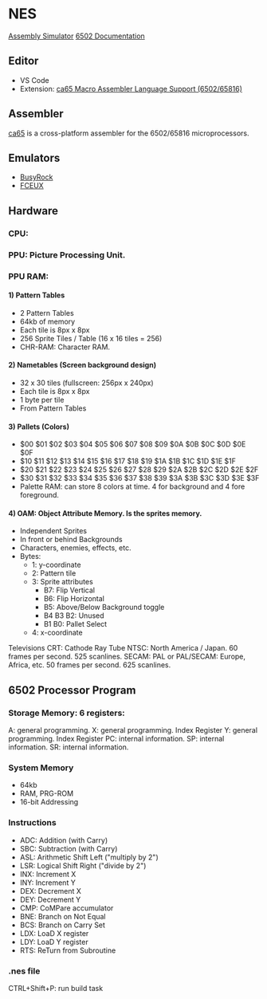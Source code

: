 # NES

[Assembly Simulator](http://skilldrick.github.io/easy6502/)
[6502 Documentation](http://www.6502.org/tutorials/6502opcodes.html)

## Editor
 - VS Code
 - Extension: [ca65 Macro Assembler Language Support (6502/65816)](https://marketplace.visualstudio.com/items?itemName=tlgkccampbell.code-ca65)

## Assembler
[ca65](https://cc65.github.io/) is a cross-platform assembler for the 6502/65816 microprocessors.

## Emulators
- [BusyRock]()
- [FCEUX](https://fceux.com/web/home.html)


## Hardware

### CPU:
### PPU: Picture Processing Unit.
### PPU RAM:
#### 1) Pattern Tables
  - 2 Pattern Tables
  - 64kb of memory
  - Each tile is 8px x 8px
  - 256 Sprite Tiles / Table (16 x 16 tiles = 256)
- CHR-RAM: Character RAM.
#### 2) Nametables (Screen background design)
 - 32 x 30 tiles (fullscreen: 256px x 240px)
 - Each tile is 8px x 8px
 - 1 byte per tile
 - From Pattern Tables 
#### 3) Pallets (Colors)
 - $00 $01 $02 $03 $04 $05 $06 $07 $08 $09 $0A $0B $0C $0D $0E $0F
 - $10 $11 $12 $13 $14 $15 $16 $17 $18 $19 $1A $1B $1C $1D $1E $1F
 - $20 $21 $22 $23 $24 $25 $26 $27 $28 $29 $2A $2B $2C $2D $2E $2F
 - $30 $31 $32 $33 $34 $35 $36 $37 $38 $39 $3A $3B $3C $3D $3E $3F
- Palette RAM: can store 8 colors at time. 4 for background and 4 fore foreground.
#### 4) OAM: Object Attribute Memory. Is the sprites memory.
 - Independent Sprites
 - In front or behind Backgrounds
 - Characters, enemies, effects, etc.
 - Bytes:
   - 1: y-coordinate 
   - 2: Pattern tile
   - 3: Sprite attributes 
     - B7: Flip Vertical 
     - B6: Flip Horizontal
     - B5: Above/Below Background toggle
     - B4 B3 B2: Unused 
     - B1 B0: Pallet Select
   - 4: x-coordinate 

Televisions
CRT: Cathode Ray Tube
NTSC: North America / Japan. 60 frames per second. 525 scanlines.
SECAM:
PAL or PAL/SECAM: Europe, Africa, etc. 50 frames per second. 625 scanlines.

## 6502 Processor Program

### Storage Memory: 6 registers:
 A: general programming.
 X: general programming. Index Register
 Y: general programming. Index Register
 PC: internal information.
 SP: internal information.
 SR: internal information.

### System Memory
 - 64kb
 - RAM, PRG-ROM
 - 16-bit Addressing

### Instructions
 - ADC: Addition (with Carry)
 - SBC: Subtraction (with Carry)
 - ASL: Arithmetic Shift Left ("multiply by 2")
 - LSR: Logical Shift Right ("divide by 2")
 - INX: Increment X
 - INY: Increment Y
 - DEX: Decrement X
 - DEY: Decrement Y
 - CMP: CoMPare accumulator
 - BNE: Branch on Not Equal
 - BCS: Branch on Carry Set
 - LDX: LoaD X register
 - LDY: LoaD Y register
 - RTS: ReTurn from Subroutine

### .nes file
CTRL+Shift+P: run build task
